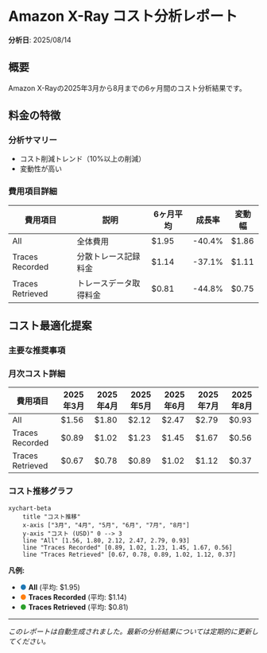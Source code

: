 # Amazon X-Ray コスト分析レポート

**分析日**: 2025/08/14

## 概要

Amazon X-Rayの2025年3月から8月までの6ヶ月間のコスト分析結果です。

## 料金の特徴

### 分析サマリー
- コスト削減トレンド（10%以上の削減）
- 変動性が高い

### 費用項目詳細

| 費用項目 | 説明 | 6ヶ月平均 | 成長率 | 変動幅 |
|---------|------|----------|--------|--------|
| All | 全体費用 | $1.95 | -40.4% | $1.86 |
| Traces Recorded | 分散トレース記録料金 | $1.14 | -37.1% | $1.11 |
| Traces Retrieved | トレースデータ取得料金 | $0.81 | -44.8% | $0.75 |

## コスト最適化提案

### 主要な推奨事項

### 月次コスト詳細

| 費用項目 | 2025年3月 | 2025年4月 | 2025年5月 | 2025年6月 | 2025年7月 | 2025年8月 |
|---------|---------|---------|---------|---------|---------|---------|
| All | $1.56 | $1.80 | $2.12 | $2.47 | $2.79 | $0.93 |
| Traces Recorded | $0.89 | $1.02 | $1.23 | $1.45 | $1.67 | $0.56 |
| Traces Retrieved | $0.67 | $0.78 | $0.89 | $1.02 | $1.12 | $0.37 |

### コスト推移グラフ

```mermaid
xychart-beta
    title "コスト推移"
    x-axis ["3月", "4月", "5月", "6月", "7月", "8月"]
    y-axis "コスト (USD)" 0 --> 3
    line "All" [1.56, 1.80, 2.12, 2.47, 2.79, 0.93]
    line "Traces Recorded" [0.89, 1.02, 1.23, 1.45, 1.67, 0.56]
    line "Traces Retrieved" [0.67, 0.78, 0.89, 1.02, 1.12, 0.37]
```

**凡例:**
- <span style="color:#1f77b4">●</span> **All** (平均: $1.95)
- <span style="color:#ff7f0e">●</span> **Traces Recorded** (平均: $1.14)
- <span style="color:#2ca02c">●</span> **Traces Retrieved** (平均: $0.81)

---
*このレポートは自動生成されました。最新の分析結果については定期的に更新してください。*
